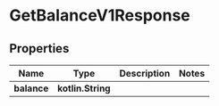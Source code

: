 
# GetBalanceV1Response

## Properties
Name | Type | Description | Notes
------------ | ------------- | ------------- | -------------
**balance** | **kotlin.String** |  | 



